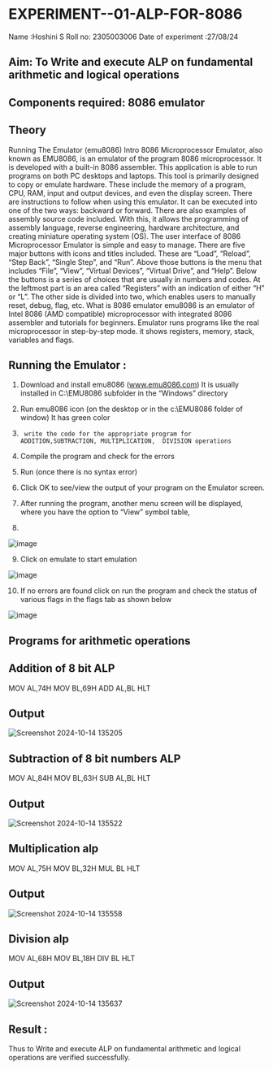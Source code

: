 # EXPERIMENT--01-ALP-FOR-8086
Name :Hoshini S
Roll no: 2305003006
Date of experiment :27/08/24





## Aim: To Write and execute ALP on fundamental arithmetic and logical operations
## Components required: 8086  emulator 
## Theory 
Running The Emulator (emu8086) Intro 8086 Microprocessor Emulator, also known as EMU8086, is an emulator of the program 8086 microprocessor. It is developed with a built-in 8086 assembler. This application is able to run programs on both PC desktops and laptops. This tool is primarily designed to copy or emulate hardware. These include the memory of a program, CPU, RAM, input and output devices, and even the display screen. There are instructions to follow when using this emulator. It can be executed into one of the two ways: backward or forward. There are also examples of assembly source code included. With this, it allows the programming of assembly language, reverse engineering, hardware architecture, and creating miniature operating system (OS). The user interface of 8086 Microprocessor Emulator is simple and easy to manage. There are five major buttons with icons and titles included. These are “Load”, “Reload”, “Step Back”, “Single Step”, and “Run”. Above those buttons is the menu that includes “File”, “View”, “Virtual Devices”, “Virtual Drive”, and “Help”. Below the buttons is a series of choices that are usually in numbers and codes. At the leftmost part is an area called “Registers” with an indication of either “H” or “L”. The other side is divided into two, which enables users to manually reset, debug, flag, etc. What is 8086 emulator emu8086 is an emulator of Intel 8086 (AMD compatible) microprocessor with integrated 8086 assembler and tutorials for beginners. Emulator runs programs like the real microprocessor in step-by-step mode. it shows registers, memory, stack, variables and flags.


 ## Running the Emulator :
1.	Download and install emu8086 (www.emu8086.com) It is usually installed in C:\EMU8086 subfolder in the “Windows” directory
2.	  Run  emu8086 icon (on the desktop or in the c:\EMU8086 folder of window) It has green color 
 
 
3.		write the code for the appropriate program for ADDITION,SUBTRACTION, MULTIPLICATION,  DIVISION operations 

4.	 Compile the program and check for the errors 
5.	Run (once there is no syntax error) 

6.	Click OK to see/view the output of your program on the Emulator screen. 


7.	After running the program, another menu screen will be displayed, where you have the option to “View” symbol table,
8.	 


![image](https://user-images.githubusercontent.com/36288975/189273263-d65baae9-4b8f-4723-afb3-c0ffa4052b04.png)











9.	Click on emulate to start emulation 








![image](https://user-images.githubusercontent.com/36288975/189273273-9bb36ec1-e2e8-4892-8d35-37707332bfdc.png)








10.	If no errors are found click on run the program and check the status of various flags in the flags tab as shown below 






![image](https://user-images.githubusercontent.com/36288975/189273277-113a2a33-4a40-4ff8-95a5-ecd3a1f504fe.png)







## Programs for arithmetic  operations

## Addition  of 8 bit ALP 

MOV AL,74H
MOV BL,69H
ADD AL,BL
HLT

## Output  
![Screenshot 2024-10-14 135205](https://github.com/user-attachments/assets/b3271e7c-8ddc-4c11-aa2b-bde9196936cc)

 
## Subtraction   of 8 bit numbers  ALP 

MOV AL,84H
MOV BL,63H
SUB AL,BL
HLT

 ## Output 
 ![Screenshot 2024-10-14 135522](https://github.com/user-attachments/assets/2db0b082-a5da-4ab3-b57b-2d996cd3fefa)



## Multiplication alp 
MOV AL,75H
MOV BL,32H
MUL BL
HLT

 ## Output  
![Screenshot 2024-10-14 135558](https://github.com/user-attachments/assets/afdf6deb-f89f-43de-b3ce-187919f605b1)


## Division alp 
MOV AL,68H
MOV BL,18H
DIV BL
HLT


## Output  
![Screenshot 2024-10-14 135637](https://github.com/user-attachments/assets/686ff0b1-53ba-48e8-81f4-d003710a0d2a)

## Result :
 Thus to Write and execute ALP on fundamental arithmetic and logical operations are verified
successfully.









